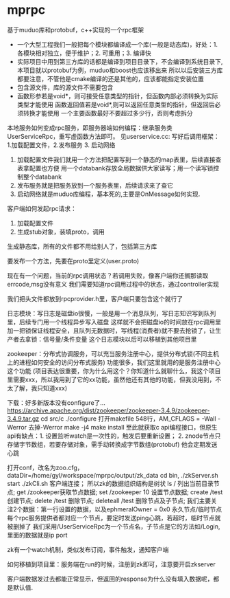 # mprpc
基于muduo库和protobuf，c++实现的一个rpc框架


* 一个大型工程我们一般把每个模块都编译成一个库(一般是动态库)，好处：1.各模块相对独立，便于维护；2. 可重用；3. 编译快
* 实际项目中用到第三方库的话都是编译到项目目录下，不会编译到系统目录下,本项目就以protobuf为例，muduo和boost也应该移出来
所以以后安装三方库都要注意，不管他是cmake编译的还是其他的，应该都能指定安装位置
* 包含源文件，库的源文件不需要包含
* 函数形参若是void*，则可接受任意类型的指针，但函数内部必须转换为实际类型才能使用
函数返回值若是void*,则可以返回任意类型的指针，但返回后必须转换才能使用
一个主要函数最好不要超过多少行，否则考虑拆分


本地服务如何变成rpc服务，即服务器端如何编程：继承服务类UserServiceRpc，重写虚函数方法即可。
见userservice.cc: 写好后调用框架：1.加载配置文件，2.发布服务 3. 启动网络
1. 加载配置文件我们就用一个方法把配置写到一个静态的map表里，后续直接查表拿配置也方便
用一个databank存放全局数据供大家读写；用一个读写锁控制整个databank
2. 发布服务就是把服务放到一个服务表里，后续请求来了查它
3. 启动网络就是muduo库编程，基本死的,主要是OnMessage如何实现.

客户端如何发起rpc请求：
1. 加载配置文件
2. 生成stub对象，装填proto，调用

生成静态库，所有的文件都不用给别人了，包括第三方库

要发布一个方法，先要在proto里定义(user.proto)

现在有一个问题，当前的rpc调用状态？若调用失败，像客户端你还搁那读取errcode,msg没有意义
我们需要知道rpc调用过程中的状态，通过controller实现

我们把头文件都放到rpcprovider.h里，客户端只要包含这个就行了

日志模块：写日志是磁盘io很慢，一般是用一个消息队列，写日志知识写到队列里，后续专门用一个线程异步写入磁盘
这样就不会把磁盘io的时间放在rpc调用里
加一把锁保证线程安全，且队列无数据时，写线程(消费者)就不要去抢锁了，让生产者去拿锁：信号量/条件变量
这个日志模块以后可以移植到其他项目里

zookeeper：分布式协调服务，可以充当服务注册中心，提供分布式锁(不同主机上的进程如何安全的访问分布式服务)
功能很多，我们这里就用的是服务注册中心这个功能
(项目表达很重要，你为什么用这个？你知道什么就聊什么，我这个项目里需要xxx，所以我用到了它的xx功能，虽然他还有其他的功能，但我没用到，不太了解，我只知道xxx)

下载：好多新版本没有configure了...
https://archive.apache.org/dist/zookeeper/zookeeper-3.4.9/zookeeper-3.4.9.tar.gz
cd src/c
./configure
打开makefile 548行，AM_CFLAGS = -Wall -Werror  去掉-Werror
make -j4
make install
至此就获取c api编程接口，但原生api有缺点：1. 设置监听watch是一次性的，触发后要重新设置；
2. znode节点只存储字节数组，若要存储对象，需手动转换成字节数组(protobuf)
他会定期发送心跳


打开conf，改名为zoo.cfg，dataDir=/home/gyl/workspace/mprpc/output/zk_data
cd bin, ./zkServer.sh start
./zkCli.sh 客户端连接；
所以zk的数据组织结构是树状
ls / 列出当前目录节点; get /zookeeper获取节点数据; 
set /zookeeper 10 设置节点数据; 
create /test 创建节点; delete /test 删除节点; deleteall /test 删除节点及子节点;
我们主要关注2个数据：第一行设置的数据，以及ephmeralOwner = 0x0 永久节点/临时节点
每个rpc服务提供者都对应一个节点，要定时发送ping心跳，若超时，临时节点就被删掉了
我们采用/UserServiceRpc为一个节点名，子节点是它的方法如/Login,里面的数据就是ip port


zk有一个watch机制，类似发布订阅，事件触发，通知客户端

如何移植到项目里：服务端在run的时候，注册到zk即可，注意要开启zkserver

客户端数据发过去都能正常显示，但返回的response为什么没有填入数据呢，都是默认值.
